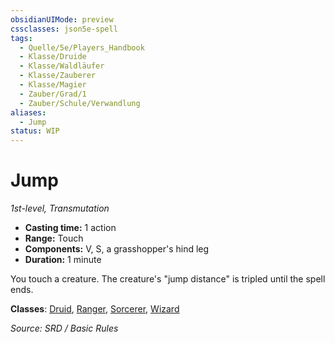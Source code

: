 ```yaml
---
obsidianUIMode: preview
cssclasses: json5e-spell
tags:
  - Quelle/5e/Players_Handbook
  - Klasse/Druide
  - Klasse/Waldläufer
  - Klasse/Zauberer
  - Klasse/Magier
  - Zauber/Grad/1
  - Zauber/Schule/Verwandlung
aliases:
  - Jump
status: WIP
---
```

# Jump
*1st-level, Transmutation*  

- **Casting time:** 1 action
- **Range:** Touch
- **Components:** V, S, a grasshopper's hind leg
- **Duration:** 1 minute

You touch a creature. The creature's "jump distance" is tripled until the spell ends.

**Classes**: [Druid](Dungeons%20&%20Dragons/Wikipedia%20der%20Vergessenen%20Reiche/Kompendium%20der%20Vergessenen%20Reiche/Klassen/druid.md), [Ranger](D&D/05%20-%20Wikipedia/Charakteroptionen/Klassen/Waldläufer.md), [Sorcerer](../Charakteroptionen/Klassen/Zauberer.md), [Wizard](../Charakteroptionen/Klassen/Magier.md)

*Source: SRD / Basic Rules*